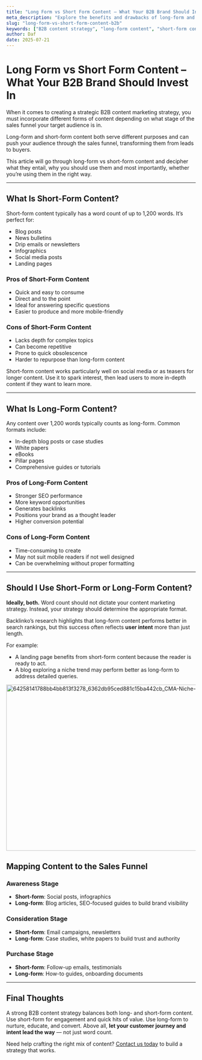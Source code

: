```yaml
---
title: "Long Form vs Short Form Content – What Your B2B Brand Should Invest In"
meta_description: "Explore the benefits and drawbacks of long-form and short-form content for B2B brands, and learn how to choose the right format for each stage of the sales funnel."
slug: "long-form-vs-short-form-content-b2b"
keywords: ["B2B content strategy", "long-form content", "short-form content", "sales funnel content", "content marketing"]
author: Daf
date: 2025-07-21
---
```


# Long Form vs Short Form Content – What Your B2B Brand Should Invest In

When it comes to creating a strategic B2B content marketing strategy, you must incorporate different forms of content depending on what stage of the sales funnel your target audience is in.

Long-form and short-form content both serve different purposes and can push your audience through the sales funnel, transforming them from leads to buyers.

This article will go through long-form vs short-form content and decipher what they entail, why you should use them and most importantly, whether you’re using them in the right way.

---

## What Is Short-Form Content?

Short-form content typically has a word count of up to 1,200 words. It’s perfect for:

- Blog posts  
- News bulletins  
- Drip emails or newsletters  
- Infographics  
- Social media posts  
- Landing pages

### Pros of Short-Form Content

- Quick and easy to consume  
- Direct and to the point  
- Ideal for answering specific questions  
- Easier to produce and more mobile-friendly

### Cons of Short-Form Content

- Lacks depth for complex topics  
- Can become repetitive  
- Prone to quick obsolescence  
- Harder to repurpose than long-form content

Short-form content works particularly well on social media or as teasers for longer content. Use it to spark interest, then lead users to more in-depth content if they want to learn more.

---

## What Is Long-Form Content?

Any content over 1,200 words typically counts as long-form. Common formats include:

- In-depth blog posts or case studies  
- White papers  
- eBooks  
- Pillar pages  
- Comprehensive guides or tutorials

### Pros of Long-Form Content

- Stronger SEO performance  
- More keyword opportunities  
- Generates backlinks  
- Positions your brand as a thought leader  
- Higher conversion potential

### Cons of Long-Form Content

- Time-consuming to create  
- May not suit mobile readers if not well designed  
- Can be overwhelming without proper formatting

---

## Should I Use Short-Form or Long-Form Content?

**Ideally, both.** Word count should not dictate your content marketing strategy. Instead, your strategy should determine the appropriate format.

Backlinko’s research highlights that long-form content performs better in search rankings, but this success often reflects **user intent** more than just length.

For example:
- A landing page benefits from short-form content because the reader is ready to act.
- A blog exploring a niche trend may perform better as long-form to address detailed queries.

<img width="955" height="440" alt="64258141788bb4bb813f3278_6362db95ced881c15ba442cb_CMA-Niche-Marketing" src="https://github.com/user-attachments/assets/b84b77a3-4999-4899-a915-625452e7c035" />


## Mapping Content to the Sales Funnel

### **Awareness Stage**

- **Short-form**: Social posts, infographics
- **Long-form**: Blog articles, SEO-focused guides to build brand visibility

### **Consideration Stage**

- **Short-form**: Email campaigns, newsletters
- **Long-form**: Case studies, white papers to build trust and authority

### **Purchase Stage**

- **Short-form**: Follow-up emails, testimonials
- **Long-form**: How-to guides, onboarding documents

---

## Final Thoughts

A strong B2B content strategy balances both long- and short-form content. Use short-form for engagement and quick hits of value. Use long-form to nurture, educate, and convert. Above all, **let your customer journey and intent lead the way** — not just word count.

Need help crafting the right mix of content? [Contact us today](https://www.copyhouse.io/contact) to build a strategy that works.
